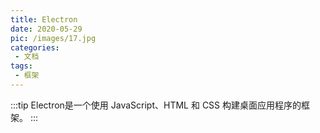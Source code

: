 ```yaml
---
title: Electron
date: 2020-05-29
pic: /images/17.jpg
categories:
 - 文档
tags:
 - 框架
---
```


:::tip
Electron是一个使用 JavaScript、HTML 和 CSS 构建桌面应用程序的框架。
:::

<!-- more -->

